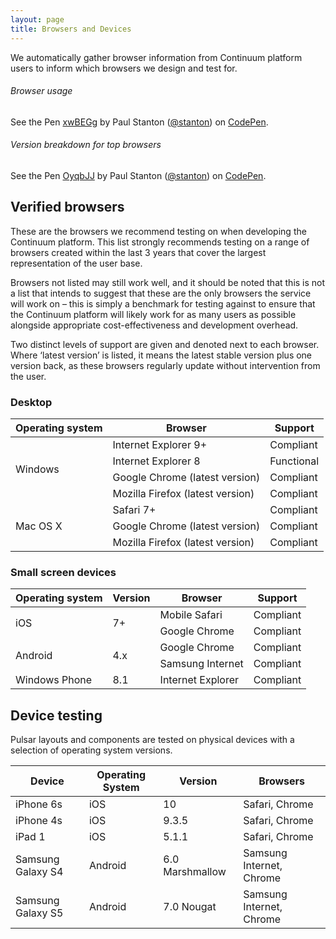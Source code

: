 ```yaml
---
layout: page
title: Browsers and Devices
---
```


We automatically gather browser information from Continuum platform users to inform which browsers we design and test for.

###### Browser usage

<p data-height="300" data-theme-id="19151" data-slug-hash="xwBEGg" data-default-tab="result" data-user="stanton" class='codepen'>See the Pen <a href='http://codepen.io/stanton/pen/xwBEGg/'>xwBEGg</a> by Paul Stanton (<a href='http://codepen.io/stanton'>@stanton</a>) on <a href='http://codepen.io'>CodePen</a>.</p>
<script async src="//assets.codepen.io/assets/embed/ei.js"></script>

###### Version breakdown for top browsers

<p data-height="675" data-theme-id="19151" data-slug-hash="OyqbJJ" data-default-tab="result" data-user="stanton" class='codepen'>See the Pen <a href='http://codepen.io/stanton/pen/OyqbJJ/'>OyqbJJ</a> by Paul Stanton (<a href='http://codepen.io/stanton'>@stanton</a>) on <a href='http://codepen.io'>CodePen</a>.</p>
<script async src="//assets.codepen.io/assets/embed/ei.js"></script>

## Verified browsers

These are the browsers we recommend testing on when developing the Continuum platform. This list strongly recommends testing on a range of browsers created within the last 3 years that cover the largest representation of the user base.

Browsers not listed may still work well, and it should be noted that this is not a list that intends to suggest that these are the only browsers the service will work on – this is simply a benchmark for testing against to ensure that the Continuum platform will likely work for as many users as possible alongside appropriate cost-effectiveness and development overhead.

Two distinct levels of support are given and denoted next to each browser. Where ‘latest version’ is listed, it means the latest stable version plus one version back, as these browsers regularly update without intervention from the user.

### Desktop

<table>
  <thead>
    <tr>
      <th scope="col">Operating system</th>
      <th scope="col">Browser</th>
      <th scope="col">Support</th>
    </tr>
  </thead>
  <tbody><tr>
    <td rowspan="4">Windows</td>
    <td>Internet Explorer 9+</td>
    <td>Compliant</td>
  </tr>
  <tr>
    <td>Internet Explorer 8</td>
    <td>Functional</td>
  </tr>
  <tr>
    <td>Google Chrome (latest version)</td>
    <td>Compliant</td>
  </tr>
  <tr>
    <td>Mozilla Firefox (latest version)</td>
    <td>Compliant</td>
  </tr>
  <tr>
    <td rowspan="3">Mac OS X</td>
    <td>Safari 7+</td>
    <td>Compliant</td>
  </tr>
  <tr>
    <td>Google Chrome (latest version)</td>
    <td>Compliant</td>
  </tr>
  <tr>
    <td>Mozilla Firefox (latest version)</td>
    <td>Compliant</td>
  </tr>
</tbody></table>

### Small screen devices

<table>
  <thead>
    <tr>
      <th scope="col">Operating system</th>
      <th scope="col">Version</th>
      <th scope="col">Browser</th>
      <th scope="col">Support</th>
    </tr>
  </thead>
  <tbody>
  <tr>
    <td rowspan="2">iOS</td>
    <td rowspan="2">7+</td>
    <td>Mobile Safari</td>
    <td>Compliant</td>
  </tr>
  <tr>
    <td>Google Chrome</td>
    <td>Compliant</td>
  </tr>
  <tr>
    <td rowspan="2">Android</td>
    <td rowspan="2">4.x</td>
    <td>Google Chrome</td>
    <td>Compliant</td>
  </tr>
  <tr>
    <td>Samsung Internet</td>
    <td>Compliant</td>
  </tr>
  <tr>
    <td>Windows Phone</td>
    <td>8.1</td>
    <td>Internet Explorer</td>
    <td>Compliant</td>
  </tr>
</tbody>
</table>

## Device testing

Pulsar layouts and components are tested on physical devices with a selection of operating system versions.

<table>
    <thead>
        <tr>
            <th scope="col">Device</th>
            <th scope="col">Operating System</th>
            <th scope="col">Version</th>
            <th scope="col">Browsers</th>
        </tr>
    </thead>
    <tbody>
        <tr>
            <td>iPhone 6s</td>
            <td>iOS</td>
            <td>10</td>
            <td>Safari, Chrome</td>
        </tr>
        <tr>
            <td>iPhone 4s</td>
            <td>iOS</td>
            <td>9.3.5</td>
            <td>Safari, Chrome</td>
        </tr>
        <tr>
            <td>iPad 1</td>
            <td>iOS</td>
            <td>5.1.1</td>
            <td>Safari, Chrome</td>
        </tr>
        <tr>
            <td>Samsung Galaxy S4</td>
            <td>Android</td>
            <td>6.0 Marshmallow</td>
            <td>Samsung Internet, Chrome</td>
        </tr>
        <tr>
            <td>Samsung Galaxy S5</td>
            <td>Android</td>
            <td>7.0 Nougat</td>
            <td>Samsung Internet, Chrome</td>
        </tr>
    </tbody>
</table>
